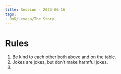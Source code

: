 ```yaml
---
title: Session - 2023-06-16
tags:
- DnD/Levasa/The_Story
---
```

# Rules
1) Be kind to each other both above and on the table.
2) Jokes are jokes, but don't make harmful jokes. 
3) 